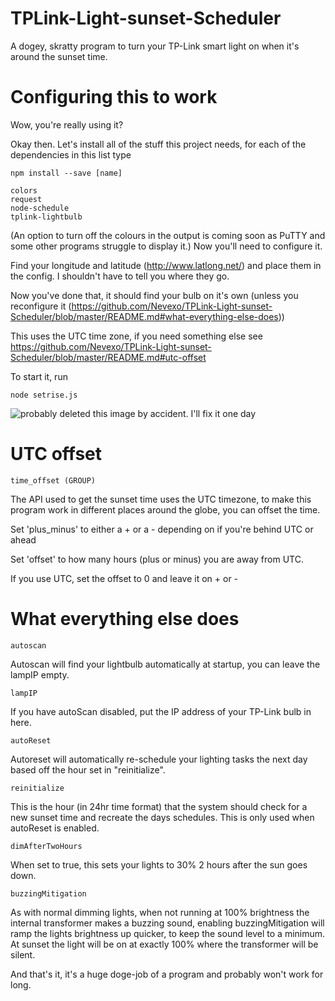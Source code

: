 # TPLink-Light-sunset-Scheduler
A dogey, skratty program to turn your TP-Link smart light on when it's around the sunset time.

# Configuring this to work
Wow, you're really using it?

Okay then. Let's install all of the stuff this project needs, for each of the dependencies in this list type
```
npm install --save [name]
```
```
colors
request
node-schedule
tplink-lightbulb
```
(An option to turn off the colours in the output is coming soon as PuTTY and some other programs struggle to display it.)
Now you'll need to configure it.

Find your longitude and latitude (http://www.latlong.net/) and place them in the config. I shouldn't have to tell you where they go.

Now you've done that, it should find your bulb on it's own (unless you reconfigure it (https://github.com/Nevexo/TPLink-Light-sunset-Scheduler/blob/master/README.md#what-everything-else-does))

This uses the UTC time zone, if you need something else see https://github.com/Nevexo/TPLink-Light-sunset-Scheduler/blob/master/README.md#utc-offset

To start it, run
```
node setrise.js
```

![probably deleted this image by accident. I'll fix it one day](http://nev.lovewump.us/FxhXY7gvk.png)

# UTC offset
```
time_offset (GROUP)
```
The API used to get the sunset time uses the UTC timezone, to make this program work in different places around the globe, you can offset the time.

Set 'plus_minus' to either a + or a - depending on if you're behind UTC or ahead

Set 'offset' to how many hours (plus or minus) you are away from UTC.

If you use UTC, set the offset to 0 and leave it on + or -

# What everything else does

```
autoscan
```
Autoscan will find your lightbulb automatically at startup, you can leave the lampIP empty.
```
lampIP
```
If you have autoScan disabled, put the IP address of your TP-Link bulb in here.
```
autoReset
```
Autoreset will automatically re-schedule your lighting tasks the next day based off the hour set in "reinitialize".
```
reinitialize
```
This is the hour (in 24hr time format) that the system should check for a new sunset time and recreate the days schedules. This is only used when autoReset is enabled.
```
dimAfterTwoHours
```
When set to true, this sets your lights to 30% 2 hours after the sun goes down.
```
buzzingMitigation
```
As with normal dimming lights, when not running at 100% brightness the internal transformer makes a buzzing sound, enabling buzzingMitigation will ramp the lights brightness up quicker, to keep the sound level to a minimum. At sunset the light will be on at exactly 100% where the transformer will be silent.

And that's it, it's a huge doge-job of a program and probably won't work for long.
